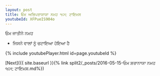 ```yaml
---
layout: post
title: ਓਮ ਅਭਿਪਰਾਯਾਯਾ ਨਮਹ ੧੦੮ ਟਾਇਮਸ
youtubeId: XFPueIS904o
---
```

 
 
 ਓਮ ਜਾਤੀਨੇ ਨਮਹ  
 
 -  ਜਿਸਨੇ ਵਾਲਾਂ ਨੂੰ ਚਟਾਇਆ ਹੋਇਆ ਹੈ 
 
  
 
  
 
 
 
 
 
 


{% include youtubePlayer.html id=page.youtubeId %}
 
[Next]({{ site.baseurl }}{% link  split2/_posts/2016-05-15-ਓਮ ਸ਼ਰਾਨਾਯਾ ਨਮਹ ੧੦੮ ਟਾਇਮਸ.md%})
 
